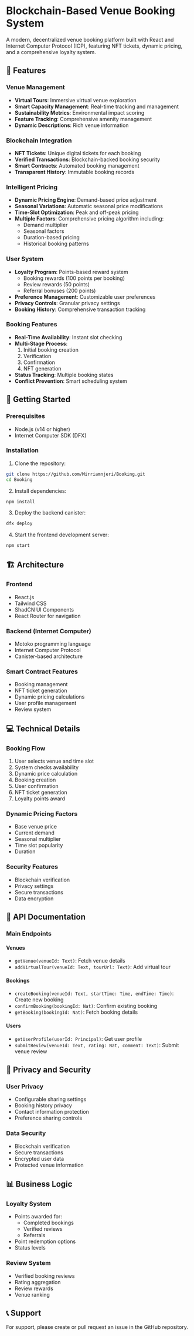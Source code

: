 # Blockchain-Based Venue Booking System

A modern, decentralized venue booking platform built with React and Internet Computer Protocol (ICP), featuring NFT tickets, dynamic pricing, and a comprehensive loyalty system.

## 🌟 Features

### Venue Management
- **Virtual Tours**: Immersive virtual venue exploration
- **Smart Capacity Management**: Real-time tracking and management
- **Sustainability Metrics**: Environmental impact scoring
- **Feature Tracking**: Comprehensive amenity management
- **Dynamic Descriptions**: Rich venue information

### Blockchain Integration
- **NFT Tickets**: Unique digital tickets for each booking
- **Verified Transactions**: Blockchain-backed booking security
- **Smart Contracts**: Automated booking management
- **Transparent History**: Immutable booking records

### Intelligent Pricing
- **Dynamic Pricing Engine**: Demand-based price adjustment
- **Seasonal Variations**: Automatic seasonal price modifications
- **Time-Slot Optimization**: Peak and off-peak pricing
- **Multiple Factors**: Comprehensive pricing algorithm including:
  - Demand multiplier
  - Seasonal factors
  - Duration-based pricing
  - Historical booking patterns

### User System
- **Loyalty Program**: Points-based reward system
  - Booking rewards (100 points per booking)
  - Review rewards (50 points)
  - Referral bonuses (200 points)
- **Preference Management**: Customizable user preferences
- **Privacy Controls**: Granular privacy settings
- **Booking History**: Comprehensive transaction tracking

### Booking Features
- **Real-Time Availability**: Instant slot checking
- **Multi-Stage Process**: 
  1. Initial booking creation
  2. Verification
  3. Confirmation
  4. NFT generation
- **Status Tracking**: Multiple booking states
- **Conflict Prevention**: Smart scheduling system

## 🚀 Getting Started

### Prerequisites
- Node.js (v14 or higher)
- Internet Computer SDK (DFX)

### Installation

1. Clone the repository:
```bash
git clone https://github.com/Mirriamnjeri/Booking.git
cd Booking
```

2. Install dependencies:
```bash
npm install
```

3. Deploy the backend canister:
```bash
dfx deploy
```

4. Start the frontend development server:
```bash
npm start
```

## 🏗 Architecture

### Frontend
- React.js
- Tailwind CSS
- ShadCN UI Components
- React Router for navigation

### Backend (Internet Computer)
- Motoko programming language
- Internet Computer Protocol
- Canister-based architecture

### Smart Contract Features
- Booking management
- NFT ticket generation
- Dynamic pricing calculations
- User profile management
- Review system

## 💻 Technical Details

### Booking Flow
1. User selects venue and time slot
2. System checks availability
3. Dynamic price calculation
4. Booking creation
5. User confirmation
6. NFT ticket generation
7. Loyalty points award

### Dynamic Pricing Factors
- Base venue price
- Current demand
- Seasonal multiplier
- Time slot popularity
- Duration

### Security Features
- Blockchain verification
- Privacy settings
- Secure transactions
- Data encryption

## 📝 API Documentation

### Main Endpoints

#### Venues
- `getVenue(venueId: Text)`: Fetch venue details
- `addVirtualTour(venueId: Text, tourUrl: Text)`: Add virtual tour

#### Bookings
- `createBooking(venueId: Text, startTime: Time, endTime: Time)`: Create new booking
- `confirmBooking(bookingId: Nat)`: Confirm existing booking
- `getBooking(bookingId: Nat)`: Fetch booking details

#### Users
- `getUserProfile(userId: Principal)`: Get user profile
- `submitReview(venueId: Text, rating: Nat, comment: Text)`: Submit venue review

## 🔐 Privacy and Security

### User Privacy
- Configurable sharing settings
- Booking history privacy
- Contact information protection
- Preference sharing controls

### Data Security
- Blockchain verification
- Secure transactions
- Encrypted user data
- Protected venue information

## 📊 Business Logic

### Loyalty System
- Points awarded for:
  - Completed bookings
  - Verified reviews
  - Referrals
- Point redemption options
- Status levels

### Review System
- Verified booking reviews
- Rating aggregation
- Review rewards
- Venue ranking

## 📞 Support

For support, please create or pull request an issue in the GitHub repository.
